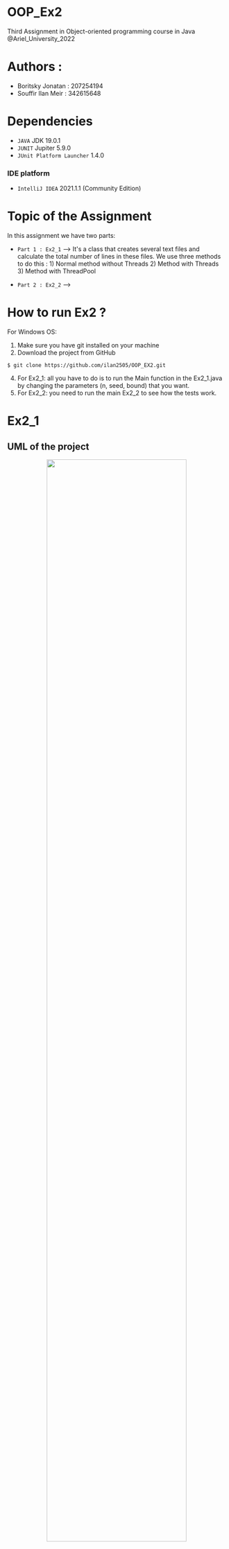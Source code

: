 # OOP_Ex2
Third Assignment in Object-oriented programming course in Java @Ariel_University_2022

# Authors :
* Boritsky Jonatan : 207254194
* Souffir Ilan Meir : 342615648

# Dependencies

* ``JAVA`` JDK 19.0.1
* ``JUNIT`` Jupiter 5.9.0
* ``JUnit Platform Launcher`` 1.4.0

### IDE platform
* ``IntelliJ IDEA`` 2021.1.1 (Community Edition)

# Topic of the Assignment 
In this assignment we have two parts:
* ```Part 1 : Ex2_1``` -->  It's a class that creates several text files and calculate the total number of lines in these files. We use three methods to do this : 1) Normal method without Threads  2) Method with Threads  3) Method with ThreadPool 

* ```Part 2 : Ex2_2``` -->

# How to run Ex2 ?
For Windows OS:  
1. Make sure you have git installed on your machine
2. Download the project from GitHub
```
$ git clone https://github.com/ilan2505/OOP_EX2.git
```
4. For Ex2_1: all you have to do is to run the Main function in the Ex2_1.java by changing the parameters (n, seed, bound) that you want.
5. For Ex2_2: you need to run the main Ex2_2 to see how the tests work.

# Ex2_1 
## UML of the project 
<p align="center">
  <img align="center" width=80% src = "https://user-images.githubusercontent.com/55143087/210436830-59020281-6a61-4902-8bca-98aa585104f9.png"/>
</p>

## Ex2_1 contains 4 classes :
### Ex2_1.java
This class creates several text files and calculate the total number of lines in these files with methods using nothing, threads and threadPool.<br>
Explanation of each methods :
* createTextFiles(int n, int seed, int bound) --> This method creates n text files on disk and returns an array of the file names. In each line we write a sentence : "Hello World".
* getNumOfLines(String[] fileNames) --> Gives the total number of lines in these files. This method doesn't use any thread.
* getNumOfLinesThreads(String[] fileNames) --> Gives the total number of lines in these files using Threads.
* getNumOfLinesThreadPool(String[] fileNames) --> Gives the total number of lines in these files using ThreadPool.

### functions.java
This class contains helps functions that we use in our Ex2_1.java class.<br>
Explanation of each methods :
* count_lines(String file_name) --> Opens a file and counts the lines inside the file.
* create_files(int num_file) --> Creates a new file with the name "file_X".
* write_files(String file_name, int num_lines) --> Writes "Hello World" in each line of the file.

### FileLineCounter.java
This class extends Thread that we need to use threads in our function number 3 "getNumOfLinesThreads(String[] fileNames)". <br>
Objects of this class :
* fileName --> Name of the file.
* numOfLines --> Number of lines.<br><br>
Explanation of each methods :
* FileLineCounter(String fileName) --> Constructor.
* run() --> Run method for the third function with threads.
* getNumOfLines() --> Gives the num of lines into threads.

### FileLineCounterCallable.java
This class is an implement of Callable that we need to use ThreadPool in our function number 4 "getNumOfLinesThreadPool(String[] fileNames)".<br>
Objects of this class :
* fileName --> Name of the file.
* numOfLines --> Number of lines.<br><br>
Explanation of each methods :
* FileLineCounterCallable(String fileName) --> Constructor.
* call() --> Call method for the forth function with ThreadPool.

## Results for our 3 functions 
### For n=100, seed=42, bound=999 :
```
[Normal Example]
Number of lines : 54096
Time : 93 ms

[Example using Threads]
Number of lines : 54096
Time : 80 ms

[Example using Threads Pool]
Number of lines : 54096
Time : 78 ms
```
### For n=1 000, seed=42, bound=9 999 :
```
[Normal Example]
Number of lines : 4945060
Time : 1157 ms

[Example using Threads]
Number of lines : 4945060
Time : 621 ms

[Example using Threads Pool]
Number of lines : 4945060
Time : 591 ms
```
### For n=1 000, seed=42, bound=99 999 :
```
[Normal Example]
Number of lines : 49029445
Time : 3674 ms

[Example using Threads]
Number of lines : 49029445
Time : 1892 ms

[Example using Threads Pool]
Number of lines : 49029445
Time : 1818 ms
```
### For n=10 000, seed=42, bound=99 999 :
```
[Normal Example]
Number of lines : 498839180
Time : 49523 ms

[Example using Threads]
Number of lines : 498839180
Time : 24363 ms

[Example using Threads Pool]
Number of lines : 498839180
Time : 23994 ms
```
### Explanation of the results we saw before :
We can conclude two important things: 
* the first is that the first method without using thread or thread pool is much slower than the other two methods. 
* the second is that for the other two methods (thread and threadPool) they are roughly equal with a slight advantage for threadPool which is a tiny bit faster. <br><br>

The reason is simple, it's just that thread and threadPool methods can perform several tasks at the same time unlike the first method which does one by one.
We can also see that the more files we have with more and more lines, the more the 3 methods will take longer to give the total number of lines in all the files. Conclusion always use Thread or ThreadPool depending on what you need to do in parallel !






# Ex2_2 

## UML of the project 
<p align="center">
    
    <img align="center" width=80% src = "https://user-images.githubusercontent.com/55143087/211622709-24cfe4b2-bd31-4c6b-a877-756f06694672.png"/>
</p>

## Ex2_2 contains 6 classes :
### CustomExecutor.java
This class represents a custom executor service, implemented by extending ThreadPoolExecutor. <br>
Explanation of each methods :
* CustomExecutor() --> creates with number of threads a new custom executor.
* submit(Task<T> task) --> gives a future task to the executor service.
* submit(Callable<T> callable, TaskType type) --> submits a task with a task type, and gives this task to the executor service.
* submit(Callable callable) --> call the submit function with the default task type OTHER.
* beforeExecute(Thread t, Runnable r) --> This function is called when the thread pool is about to execute a task. The function cast the task to a future task adapter and get th priority of the task and assign it to the CurrentMax.
* getCurrentMax() --> returns the current max priority of the executed task in the queue.
* gracefullyTerminate() --> end off the executor service.


### Ex2_2.java
This class is a main class to run the tests. <br>
Explanation of each methods :
* partialTest() --> differents tests.


### FutureTaskAdapter.java
This class provides an adapter for task in order to enable the use of the inner priority queue of thread pool, which contains only runnable objects. <br>
Explanation of each methods :
* FutureTaskAdapter(Task<T> task) --> Constructor of the FutureTaskAdapter class.
* getPriority() --> returns the priority of the task.


### FutureTaskComparator.java
This class implements Callable. This class provides a comparator for future tasks. It compares between two future tasks by their tasks natural order. <br>
Explanation of each methods :
* compare(FutureTaskAdapter<T> t1, FutureTaskAdapter<T> t2) --> Compares the task with the task for order.


### Task.java
This class represents a task that can be executed by a custom thread pool. <br>
Explanation of each methods :
* Task(Callable<T> CallableObject, TaskType type) --> creates a new task with the given task and the task type.
* createTask(Callable<T> callableObject, TaskType type) --> creates a task with the given task and the task type.
createTask(Callable<T> callableObject) --> creates a task with the given task.
* getPriority() --> get the priority value of the type.
* call() --> calls the method for the task.

### TaskType.java
This class... <br>
Explanation of each methods :
* validatePriority(int priority) -->priority is represented by an integer value, ranging from 1 to 10, return  : whether the priority is valid or not

##  Description of the design and development considerations and provide techniques/patterns that we employed :
The solution we chose for this part is to adapt the ThreadPoolExecutor class to our needs. We did this by creating a custom executor service that extends ThreadPoolExecutor,
to scheduling the tasks in the queue according to their priority. <br>

Design patterns used:
1) ``Factory method pattern:`` We used this pattern to create the tasks.
2) ``Adapter pattern:`` We used this pattern to adapt Task to Runnable due to the inner priority queue constraints og the ThreadPoolExecutor, using FutureTaskAdapter
which implements Future to store the future result.

OOP principles used:
1) ``Inheritance:`` We used inheritance to extend the ThreadPoolExecutor class.
2) ``Interface:`` We used interface to define the Task class as Callable.

We used the following techniques:
1) ``Priority queue:`` We used a priority queue to store the tasks in the queue according to their priority.
2) ``Future:`` We used Future to store the future result of the task.
3) ``Callable:`` We used Callable to define the task as a callable object.
4) ``Comparator:`` We used Comparator to compare between two tasks according to their priority.


## Difficulties we have encountered and how we handled them :
We had encountered with the following difficulties:
1) We didn't succeed to find a way to avoid casting the Runnable object to FutureTaskAdapter in the beforeExecute method. Even though it stands in contradiction with one of the SOLID principles, we decided to leave it as it is.
2) We have noticed that the main thread reach the GetCurrentMax method before the thread pool executes the tasks called by the main thread. This is because the main thread is not a part of the thread pool.

## how the proposed design contributed to enhance the flexibility, performance, and maintainability of our code ?
The proposed design helps to enhance the flexibility, performance, and maintainability of our code in the following ways:
1) ``Flexibility:`` The proposed design allows us to change the order in which the tasks are executed in the queue according to their priority. By simply changing the comparator, we can change the order in which the tasks are executed.
2) ``Performance:`` The proposed design relies on the priority queue which is a data structure that is implemented using a heap. This data structure allows us to insert and remove elements in O(log(n)) time complexity. This is much better than the O(n) time complexity of the linked list. Additionally, by using the built-in methods of ThreadPoolExecutor, we can make sure that the queue is thread-safe.
3) ``Maintainability:`` The code is simply and by using familiar APIs and design patterns makes it easy to understand and maintain.


